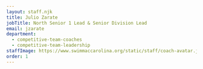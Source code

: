 ```yaml
---
layout: staff.njk
title: Julio Zarate
jobTitle: North Senior 1 Lead & Senior Division Lead
email: jzarate
department:
  - competitive-team-coaches
  - competitive-team-leadership
staffImage: https://www.swimmaccarolina.org/static/staff/coach-avatar.jpg
order: 1
---
```

